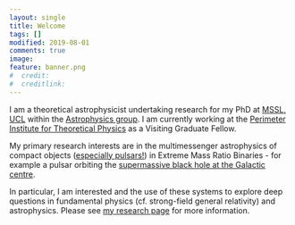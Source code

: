 ```yaml
---
layout: single
title: Welcome
tags: []
modified: 2019-08-01
comments: true
image:
feature: banner.png
#  credit:
#  creditlink:
---
```

I am a theoretical astrophysicist undertaking research for my PhD at [MSSL, UCL](http://www.ucl.ac.uk/mssl) within the [Astrophysics group](https://www.ucl.ac.uk/mssl/research/astrophysics). I am currently working at the [Perimeter Institute for Theoretical Physics](https://www.perimeterinstitute.ca/) as a Visiting Graduate Fellow.


My primary research interests are in the multimessenger astrophysics of compact objects ([especially pulsars!](https://www.youtube.com/watch?v=gjLk_72V9Bw)) in Extreme Mass Ratio Binaries - for example a pulsar orbiting the [supermassive black hole at the Galactic centre](https://en.wikipedia.org/wiki/Galactic_Center#Supermassive_black_hole).

 In particular, I am interested and the use of these systems to explore deep questions in fundamental physics (cf. strong-field general relativity) and astrophysics. Please see [my research page](http://tomkimpson.com/research/) for more information.
